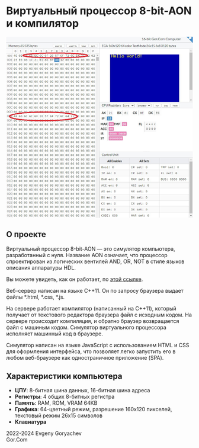 # Виртуальный процессор 8-bit-AON и компилятор

![Скриншот](img/Screenshot1.jpg)

## О проекте

Виртуальный процессор 8-bit-AON — это симулятор компьютера, разработанный с нуля. Название AON означает, что процессор спроектирован из логических вентилей AND, OR, NOT в стиле языков описания аппаратуры HDL.

Вы можете увидеть, как он работает, по [этой ссылке](https://gorcomcomputing.github.io/8-bit-AON-Computer/).

Веб-сервер написан на языке C++11. Он по запросу браузера выдает файлы *.html, *.css, *.js.

На сервере работает компилятор (написанный на C++11), который получает от текстового редактора браузера файл с исходным кодом. На сервере происходит компиляция, и обратно браузер возвращается файл с машиным кодом. Симулятор виртуального процессора исполняет машинный код в браузере.

Симулятор написан на языке JavaScript с использованием HTML и CSS для оформления интерфейса, что позволяет легко запустить его в любом веб-браузере как одностраничное приложение (SPA).


## Характеристики компьютера

- **ЦПУ**: 8-битная шина данных, 16-битная шина адреса
- **Регистры**: 4 общих 8-битных регистра
- **Память**: RAM, ROM, VRAM 64KB
- **Графика**: 64-цветный режим, разрешение 160x120 пикселей, текстовый режим 26x15 символов
- **Клавиатура**


2022-2024 Evgeny Goryachev  
Gor.Com

